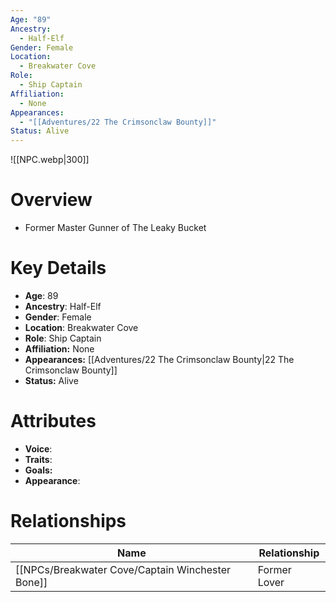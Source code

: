 ```yaml
---
Age: "89"
Ancestry:
  - Half-Elf
Gender: Female
Location:
  - Breakwater Cove
Role:
  - Ship Captain
Affiliation:
  - None
Appearances:
  - "[[Adventures/22 The Crimsonclaw Bounty]]"
Status: Alive
---
```


![[NPC.webp\|300]]

# Overview
- Former Master Gunner of The Leaky Bucket

# Key Details
- **Age**: 89
- **Ancestry**: Half-Elf
- **Gender**: Female
- **Location**: Breakwater Cove
- **Role**: Ship Captain
- **Affiliation:** None
- **Appearances:** [[Adventures/22 The Crimsonclaw Bounty\|22 The Crimsonclaw Bounty]]
- **Status:** Alive

# Attributes
- **Voice**: 
- **Traits**: 
- **Goals:** 
- **Appearance**: 

# Relationships

| Name                        | Relationship |
| --------------------------- | ------------ |
| [[NPCs/Breakwater Cove/Captain Winchester Bone]] | Former Lover |

